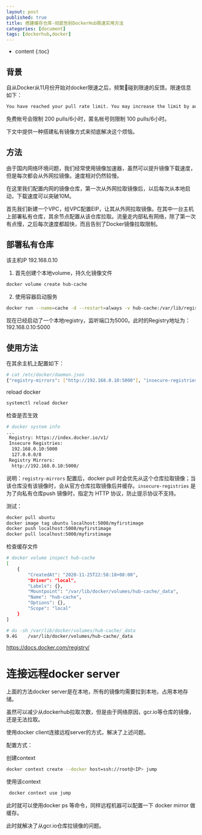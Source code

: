 ```yaml
---
layout: post
published: true
title: 搭建缓存仓库-彻底告别DockerHub限速实用方法
categories: [document]
tags: [dockerhub,docker]
---
```

* content
{:toc}

## 背景

自从Docker从11月份开始对docker限速之后，频繁碰到限速的反馈。限速信息如下：

```bash
You have reached your pull rate limit. You may increase the limit by authenticating and upgrading: https://www.docker.com/increase-rate-limits
```

免费帐号会限制 200 pulls/6小时，匿名帐号则限制 100 pulls/6小时。

下文中提供一种搭建私有镜像方式来彻底解决这个烦恼。

## 方法

由于国内网络环境问题，我们经常使用镜像加速器，虽然可以提升镜像下载速度，但是每次都会从外网拉镜像。速度相对仍然较慢。

在这里我们配置内网的镜像仓库，第一次从外网拉取镜像后，以后每次从本地启动，下载速度可以突破10M。

首先我们新建一个VPC，给VPC配置EIP，让其从外网拉取镜像。在其中一台主机上部署私有仓库，其余节点配置从该仓库拉取。流量走内部私有网络，除了第一次有点慢，之后每次速度都超快，而且告别了Docker镜像拉取限制。

## 部署私有仓库

该主机IP 192.168.0.10

1. 首先创建个本地volume，持久化镜像文件

```bash
docker volume create hub-cache
```

2. 使用容器启动服务

```bash
docker run --name=cache -d --restart=always -v hub-cache:/var/lib/registry -p 5000:5000 registry:2
```

现在已经启动了一个本地registry，监听端口为5000。此时的Registry地址为：192.168.0.10:5000

## 使用方法

在其余主机上配置如下：

```bash
# cat /etc/docker/daemon.json
{"registry-mirrors": ["http://192.168.0.10:5000"], "insecure-registries": ["http://192.168.0.10:5000"]}
```

reload docker

```bash
systemctl reload docker
```

检查是否生效

```bash
# docker system info 
...
 Registry: https://index.docker.io/v1/
 Insecure Registries:
  192.168.0.10:5000
  127.0.0.0/8
 Registry Mirrors:
  http://192.168.0.10:5000/
```

说明：`registry-mirrors` 配置后，docker pull 时会优先从这个仓库拉取镜像；当该仓库没有该镜像时，会从官方仓库拉取镜像后并缓存。`insecure-registries` 是为了向私有仓库push 镜像时，指定为 HTTP 协议，防止提示协议不支持。

测试：

```bash
docker pull ubuntu
docker image tag ubuntu localhost:5000/myfirstimage
docker push localhost:5000/myfirstimage
docker pull localhost:5000/myfirstimage
```

检查缓存文件

```bash
# docker volume inspect hub-cache
[
    {
        "CreatedAt": "2020-11-25T22:58:18+08:00",
        "Driver": "local",
        "Labels": {},
        "Mountpoint": "/var/lib/docker/volumes/hub-cache/_data",
        "Name": "hub-cache",
        "Options": {},
        "Scope": "local"
    }
]
```

```bash
# du -sh /var/lib/docker/volumes/hub-cache/_data
9.4G	/var/lib/docker/volumes/hub-cache/_data
```

<https://docs.docker.com/registry/>

# 连接远程docker server

上面的方法docker server是在本地，所有的镜像均需要拉到本地，占用本地存储。

虽然可以减少从dockerhub拉取次数，但是由于网络原因，gcr.io等仓库的镜像，还是无法拉取。

使用docker client连接远程server的方式，解决了上述问题。

配置方式：

创建context

```bash
docker context create --docker host=ssh://root@<IP> jump
```

使用该context

```bash
 docker context use jump
```

此时就可以使用docker ps 等命令，同样远程机器可以配置一下 docker mirror 做缓存。

此时就解决了从gcr.io仓库拉镜像的问题。

